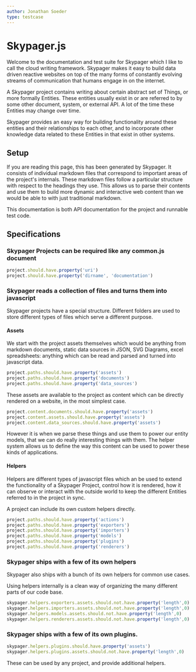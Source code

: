 ```yaml
---
author: Jonathan Soeder
type: testcase
---
```


# Skypager.js

Welcome to the documentation and test suite for Skypager which I
like to call the cloud writing framework.  Skypager makes it easy to
build data driven reactive websites on top of the many forms of constantly
evolving streams of communication that humans engage in on the internet.

A Skypager project contains writing about certain abstract set of Things, or more formally Entities.  These entities usually exist in or are referred to by some other document, system, or external API.  A lot of the time these Entities may change over time.  

Skypager provides an easy way for building functionality around these entities and their relationships to each other, and to incorporate other knowledge data related to these Entities in that exist in other systems.

## Setup

If you are reading this page, this has been generated by Skypager.  It
consists of individual markdown files that correspond to important areas
of the project's internals.  These markdown files follow a particular
structure with respect to the headings they use. This allows us to parse
their contents and use them to build more dynamic and interactive web
content than we would be able to with just traditional markdown. 

This documentation is both API documentation for the project and runnable test code.

## Specifications

### Skypager Projects can be required like any common.js document 

```javascript
project.should.have.property('uri')
project.should.have.property('dirname', 'documentation')
```

### Skypager reads a collection of files and turns them into javascript 

Skypager projects have a special structure.  Different folders are used to store different types of files which serve a different purpose. 

#### Assets

We start with the project assets themselves which would be anything from markdown documents, static data sources in JSON, SVG Diagrams, excel spreadsheets: anything which can be read and parsed and turned into javascript data. 

```javascript
project.paths.should.have.property('assets')
project.paths.should.have.property('documents')
project.paths.should.have.property('data_sources')
```

These assets are available to the project as content which can be
directly rendered on a website, in the most simplest case.  

```javascript
project.content.documents.should.have.property('assets')
project.content.assets.should.have.property('assets')
project.content.data_sources.should.have.property('assets')
```

However it is when we parse these things and use them to power our entity models, that we can do really interesting things with them.  The helper system allows us to define the way this content can be used to power these kinds of applications. 

#### Helpers

Helpers are different types of javascript files which an be used to
extend the functionality of a Skypager Project, control how it is
rendered, how it can observe or interact with the outside world to keep
the different Entities referred to in the project in sync. 

A project can include its own custom helpers directly.

```javascript
project.paths.should.have.property('actions')
project.paths.should.have.property('exporters')
project.paths.should.have.property('importers')
project.paths.should.have.property('models')
project.paths.should.have.property('plugins')
project.paths.should.have.property('renderers')
```
### Skypager ships with a few of its own helpers

Skypager also ships with a bunch of its own helpers for common use cases.

Using helpers internally is a clean way of organizing the many different
parts of our code base.

```javascript
skypager.helpers.exporters.assets.should.not.have.property('length',0)
skypager.helpers.importers.assets.should.not.have.property('length',0)
skypager.helpers.models.assets.should.not.have.property('length',0)
skypager.helpers.renderers.assets.should.not.have.property('length',0)
```

### Skypager ships with a few of its own plugins.

```javascript
skypager.helpers.plugins.should.have.property('assets')
skypager.helpers.plugins.assets.should.not.have.property('length',0)
```

These can be used by any project, and provide additional helpers.


